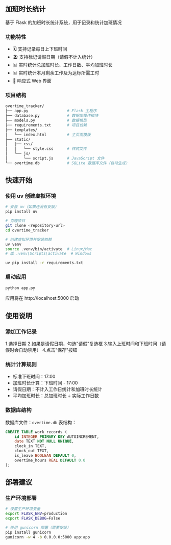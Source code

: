## 加班时长统计
基于 Flask 的加班时长统计系统，用于记录和统计加班情况

### 功能特性

- 🗓️ 支持记录每日上下班时间
- 🏖️ 支持标记请假日期（请假不计入统计）
- 📊 实时统计总加班时长、工作日数、平均加班时长
- 📊 实时统计本月剩余工作及为达标所需工时
- 📱 响应式 Web 界面

### 项目结构

```bash
overtime_tracker/
├── app.py                 # Flask 主程序
├── database.py            # 数据库操作模块
├── models.py              # 数据模型
├── requirements.txt       # 项目依赖
├── templates/
│   └── index.html         # 主页面模板
├── static/
│   ├── css/
│   │   └── style.css      # 样式文件
│   └── js/
│       └── script.js      # JavaScript 文件
└── overtime.db            # SQLite 数据库文件（自动生成）

```
## 快速开始

### 使用 uv 创建虚拟环境

```bash
# 安装 uv（如果还没有安装）
pip install uv

# 克隆项目
git clone <repository-url>
cd overtime_tracker

# 创建虚拟环境并安装依赖
uv venv
source .venv/bin/activate  # Linux/Mac
# 或 .venv\Scripts\activate  # Windows

uv pip install -r requirements.txt

```

### 启动应用

```bash
python app.py
```

应用将在 http://localhost:5000 启动

## 使用说明
### 添加工作记录
1.选择日期
2.如果是请假日期，勾选"请假"复选框
3.输入上班时间和下班时间（请假时会自动禁用）
4.点击"保存"按钮

### 统计计算规则

- 标准下班时间：17:00
- 加班时长计算：下班时间 - 17:00
- 请假日期：不计入工作日统计和加班时长统计
- 平均加班时长：总加班时长 ÷ 实际工作日数

### 数据库结构

数据库文件：`overtime.db`
表结构：

```sql
CREATE TABLE work_records (
    id INTEGER PRIMARY KEY AUTOINCREMENT,
    date TEXT NOT NULL UNIQUE,
    clock_in TEXT,
    clock_out TEXT,
    is_leave BOOLEAN DEFAULT 0,
    overtime_hours REAL DEFAULT 0.0
);
```

## 部署建议

### 生产环境部署

```bash
# 设置生产环境变量
export FLASK_ENV=production
export FLASK_DEBUG=False

# 使用 gunicorn 部署（需要安装）
pip install gunicorn
gunicorn -w 4 -b 0.0.0.0:5000 app:app
```

